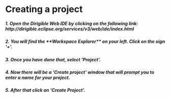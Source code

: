 
<h1>Creating a project</h1>
<h5>1. Open the Dirigible Web IDE by clicking on the following link: http://dirigible.eclipse.org/services/v3/web/ide/index.html</h5>
<h5>2. You will find the **Workspace Explorer** on your left. Click on the sign '+'.</h5>
<h5>3. Once you have done that, select 'Project'.</h5>
<h5>4. Now there will be a 'Create project' window that will prompt you to enter a name for your project.</h5>
<h5>5. After that click on 'Create Project'.</h5>
